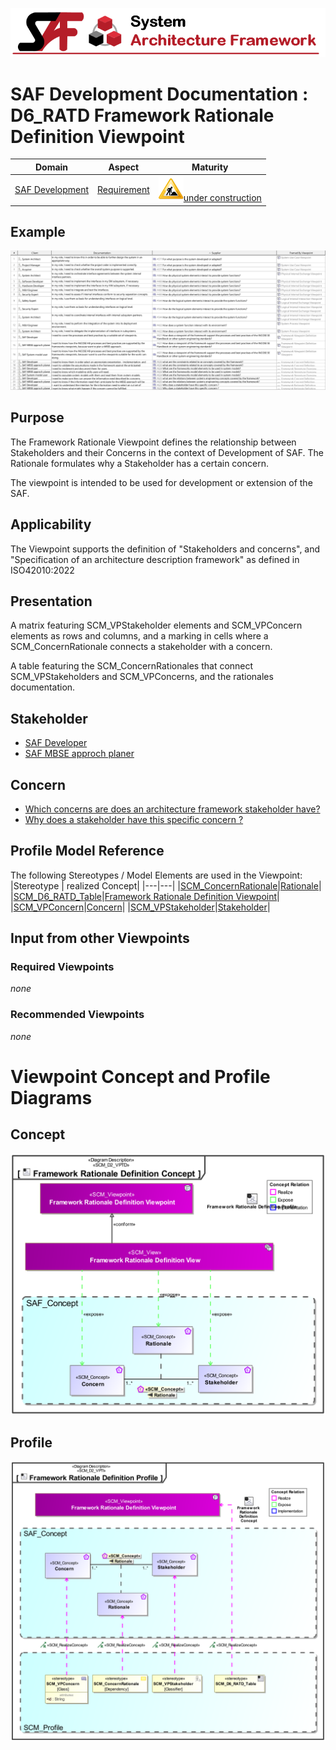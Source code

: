 ![System Architecture Framework](../../diagrams/Banner_SAF.png)
# SAF Development Documentation : **D6_RATD** Framework Rationale Definition Viewpoint
|**Domain**|**Aspect**|**Maturity**|
| --- | --- | --- |
|[SAF Development](../../domains.md#Domain-SAF-Development)|[Requirement](../../aspects.md#Aspect-Requirement)|![Under Construction](../../diagrams/Under_construction_icon-yellow.svg )[under construction](../../using-saf/maturity.md#under-construction)|
## Example
![Framework-Rationale-Definition-Viewpoint-primary-example.svg](../../diagrams/vp-examples/Framework-Rationale-Definition-Viewpoint-primary-example.svg)
## Purpose
The Framework Rationale Viewpoint defines the relationship between Stakeholders and their Concerns in the context of Development of SAF. The Rationale formulates why a Stakeholder has a certain concern.

The viewpoint is intended to be used for development or extension of the SAF.
## Applicability
The Viewpoint supports the definition of  "Stakeholders and concerns", and  "Specification of an architecture description framework" as defined in ISO42010:2022
## Presentation
A matrix featuring SCM_VPStakeholder elements and SCM_VPConcern elements as rows and columns, and a marking in cells where a SCM_ConcernRationale connects a stakeholder with a concern.

A table featuring the SCM_ConcernRationales that connect SCM_VPStakeholders and SCM_VPConcerns, and the rationales documentation.

## Stakeholder
* [SAF Developer](../../stakeholders.md#SAF-Developer)
* [SAF MBSE approch planer](../../stakeholders.md#SAF-MBSE-approch-planer)
## Concern
* [Which concerns are does an architecture framework stakeholder have?](../../concerns.md#_2024x_26f0132_1719129962342_738625_14755)
* [Why does a stakeholder have this specific concern ? ](../../concerns.md#_2024x_26f0132_1719744888608_624464_37315)
## Profile Model Reference
The following Stereotypes / Model Elements are used in the Viewpoint:
|Stereotype | realized Concept|
|---|---|
|[SCM_ConcernRationale](../../stereotypes.md#scm_concernrationale)|[Rationale](../concept/concepts.md#Rationale)|
|[SCM_D6_RATD_Table](../../stereotypes.md#scm_d6_ratd_table)|[Framework Rationale Definition Viewpoint](../concept/concepts.md#Framework-Rationale-Definition-Viewpoint)|
|[SCM_VPConcern](../../stereotypes.md#scm_vpconcern)|[Concern](../concept/concepts.md#Concern)|
|[SCM_VPStakeholder](../../stereotypes.md#scm_vpstakeholder)|[Stakeholder](../concept/concepts.md#Stakeholder)|
## Input from other Viewpoints
### Required Viewpoints
*none*
### Recommended Viewpoints
*none*
# Viewpoint Concept and Profile Diagrams
## Concept
![Framework Rationale Definition Concept](diagrams/Framework-Rationale-Definition-Concept.svg)
## Profile
![Framework Rationale Definition Profile](diagrams/Framework-Rationale-Definition-Profile.svg)
